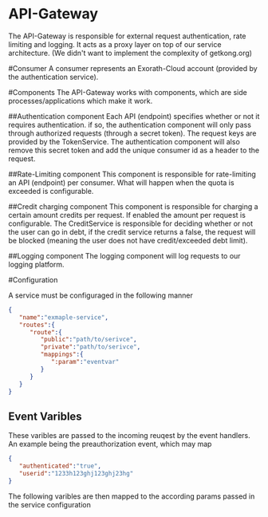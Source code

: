# API-Gateway
The API-Gateway is responsible for external request authentication, rate limiting and logging. It acts as a proxy layer on top of our service architecture. (We didn't want to implement the complexity of getkong.org)

#Consumer
A consumer represents an Exorath-Cloud account (provided by the authentication service).

#Components
The API-Gateway works with components, which are side processes/applications which make it work.

##Authentication component
Each API (endpoint) specifies whether or not it requires authentication. if so, the authentication component will only pass through authorized requests (through a secret token).
The request keys are provided by the TokenService.
The authentication component will also remove this secret token and add the unique consumer id as a header to the request. 

##Rate-Limiting component
This component is responsible for rate-limiting an API (endpoint) per consumer. What will happen when the quota is exceeded is configurable.

##Credit charging component
This component is responsible for charging a certain amount credits per request. If enabled the amount per request is configurable. The CreditService is responsible for deciding whether or not the user can go in debt, if the credit service returns a false, the request will be blocked (meaning the user does not have credit/exceeded debt limit).

##Logging component
The logging component will log requests to our logging platform.

#Configuration
 
A service must be configuraged in the following manner
```json
{  
   "name":"exmaple-service",
   "routes":{  
      "route":{  
         "public":"path/to/serivce",
         "private":"path/to/serivce",
         "mappings":{  
            ":param":"eventvar"
         }
      }
   }
}
```

## Event Varibles
These varibles are passed to the incoming reuqest by the event handlers. An example being the preauthorization event, which may map
```json
{  
   "authenticated":"true",
   "userid":"1233h123ghj123ghj23hg"
}
```

The following varibles are then mapped to the according params passed in the service configuration
